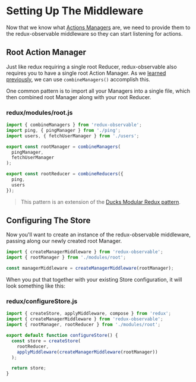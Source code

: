 # Setting Up The Middleware

Now that we know what [Actions Managers](ActionsManagers.md) are, we need to provide them to the redux-observable middleware so they can start listening for actions.

## Root Action Manager

Just like redux requiring a single root Reducer, redux-observable also requires you to have a single root Action Manager. As we [learned previously](ActionsManagers.md), we can use `combineManagers()` accomplish this.

One common pattern is to import all your Managers into a single file, which then combined root Manager along with your root Reducer.

### redux/modules/root.js

```js
import { combineManagers } from 'redux-observable';
import ping, { pingManager } from './ping';
import users, { fetchUserManager } from './users';

export const rootManager = combineManagers(
  pingManager,
  fetchUserManager
);

export const rootReducer = combineReducers({
  ping,
  users
});
```

> This pattern is an extension of the [Ducks Modular Redux pattern](https://github.com/erikras/ducks-modular-redux).

## Configuring The Store

Now you'll want to create an instance of the redux-observable middleware, passing along our newly created root Manager. 

```js
import { createManagerMiddleware } from 'redux-observable';
import { rootManager } from './modules/root';

const managerMiddleware = createManagerMiddleware(rootManager);
```

When you put that together with your existing Store configuration, it will look something like this:

### redux/configureStore.js

```js
import { createStore, applyMiddleware, compose } from 'redux';
import { createManagerMiddleware } from 'redux-observable';
import { rootManager, rootReducer } from './modules/root';

export default function configureStore() {
  const store = createStore(
    rootReducer,
	applyMiddleware(createManagerMiddleware(rootManager))
  );

  return store;
}
```
